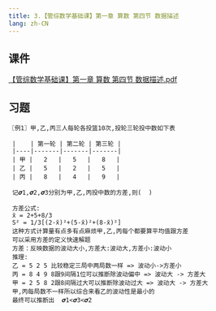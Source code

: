 ```yaml
---
title: 3.【管综数学基础课】第一章 算数 第四节 数据描述
lang: zh-CN
---
```


## 课件
[【管综数学基础课】第一章 算数 第四节 数据描述.pdf](/math%2F1.%E6%95%B0%E5%AD%A6-%E5%9F%BA%E7%A1%80%E7%9F%A5%E8%AF%86%2F3.%E3%80%90%E7%AE%A1%E7%BB%BC%E6%95%B0%E5%AD%A6%E5%9F%BA%E7%A1%80%E8%AF%BE%E3%80%91%E7%AC%AC%E4%B8%80%E7%AB%A0%20%E7%AE%97%E6%95%B0%20%E7%AC%AC%E5%9B%9B%E8%8A%82%20%E6%95%B0%E6%8D%AE%E6%8F%8F%E8%BF%B0%2F%E3%80%90%E7%AE%A1%E7%BB%BC%E6%95%B0%E5%AD%A6%E5%9F%BA%E7%A1%80%E8%AF%BE%E3%80%91%E7%AC%AC%E4%B8%80%E7%AB%A0%20%E7%AE%97%E6%95%B0%20%E7%AC%AC%E5%9B%9B%E8%8A%82%20%E6%95%B0%E6%8D%AE%E6%8F%8F%E8%BF%B0.pdf)

## 习题
```
〖例1〗甲,乙,丙三人每轮各投篮10次,投轮三轮投中数如下表

 |    | 第一轮 | 第二轮 | 第三轮 |
 |----|-------|-------|-------|
 | 甲 |   2   |   5   |   8   |
 | 乙 |   5   |   2   |   5   |
 | 丙 |   8   |   4   |   9   |

 记𝝈1,𝝈2,𝝈3分别为甲,乙,丙投中数的方差,则(  )
 
 方差公式: 
 x̄ = 2+5+8/3
 S² = 1/3[(2-x̄)²+(5-x̄)²+(8-x̄)²]
 这种方式计算量有点多有点麻烦甲,乙,丙每个都要算平均值跟方差
 可以采用方差的定义快速解题
 方差：反映数据的波动大小,方差大:波动大,方差小:波动小
 推理:
 乙 = 5 2 5 比较稳定三局中两局数一样 => 波动小->方差小
 丙 = 8 4 9 8跟9间隔1位可以推断除波动偏中 => 波动大 -> 方差大 
 甲 = 2 5 8 2跟8间隔过大可以推断除波动过大 => 波动大 -> 方差大
 甲,丙每局数不一样所以综合来看乙的波动性是最小的
 最终可以推断出  𝝈1<𝝈3<𝝈2


```

